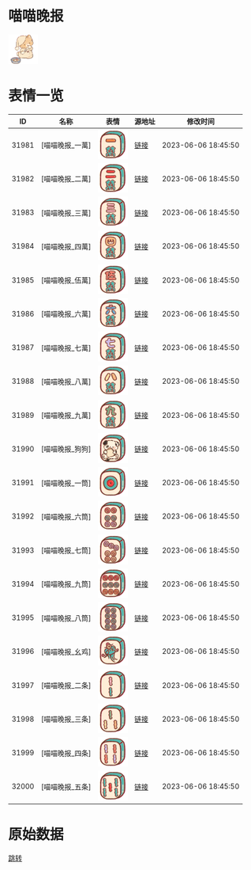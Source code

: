 # 喵喵晚报

<img src="./cover.png" height="60" alt="cover" />

# 表情一览

|ID|名称|表情|源地址|修改时间|
|----|----|----|----|----|
|31981|[喵喵晚报_一萬]|<img src="./pic/031981_%5B喵喵晚报_一萬%5D.png" height="60" alt="一萬"/>|[链接](https://i0.hdslb.com/bfs/garb/93361bc970834cd72fd0d4d39850e6c90fc1c609.png)|2023-06-06 18:45:50|
|31982|[喵喵晚报_二萬]|<img src="./pic/031982_%5B喵喵晚报_二萬%5D.png" height="60" alt="二萬"/>|[链接](https://i0.hdslb.com/bfs/garb/d7b3f850e2eac5d1673d0615f0c215c501951be5.png)|2023-06-06 18:45:50|
|31983|[喵喵晚报_三萬]|<img src="./pic/031983_%5B喵喵晚报_三萬%5D.png" height="60" alt="三萬"/>|[链接](https://i0.hdslb.com/bfs/garb/59cdf8d90427d3d8cb87ccd2052f7c8d20285855.png)|2023-06-06 18:45:50|
|31984|[喵喵晚报_四萬]|<img src="./pic/031984_%5B喵喵晚报_四萬%5D.png" height="60" alt="四萬"/>|[链接](https://i0.hdslb.com/bfs/garb/4d0a7ed001c74f2f62b46fd0432781ec9f84b595.png)|2023-06-06 18:45:50|
|31985|[喵喵晚报_伍萬]|<img src="./pic/031985_%5B喵喵晚报_伍萬%5D.png" height="60" alt="伍萬"/>|[链接](https://i0.hdslb.com/bfs/garb/6ac633ac9215c56a1d3e1b4fe352d64142a90fef.png)|2023-06-06 18:45:50|
|31986|[喵喵晚报_六萬]|<img src="./pic/031986_%5B喵喵晚报_六萬%5D.png" height="60" alt="六萬"/>|[链接](https://i0.hdslb.com/bfs/garb/eab6f83b6786ba5383dafc2c54732bf9951ce318.png)|2023-06-06 18:45:50|
|31987|[喵喵晚报_七萬]|<img src="./pic/031987_%5B喵喵晚报_七萬%5D.png" height="60" alt="七萬"/>|[链接](https://i0.hdslb.com/bfs/garb/2eaee51798fa03a17bfde31c35a45f159f7faaba.png)|2023-06-06 18:45:50|
|31988|[喵喵晚报_八萬]|<img src="./pic/031988_%5B喵喵晚报_八萬%5D.png" height="60" alt="八萬"/>|[链接](https://i0.hdslb.com/bfs/garb/a69bbb93f6be856e82ea643292b037f752b69dea.png)|2023-06-06 18:45:50|
|31989|[喵喵晚报_九萬]|<img src="./pic/031989_%5B喵喵晚报_九萬%5D.png" height="60" alt="九萬"/>|[链接](https://i0.hdslb.com/bfs/garb/7427165e29077eeb849bdea9fbdacc9a307a05ab.png)|2023-06-06 18:45:50|
|31990|[喵喵晚报_狗狗]|<img src="./pic/031990_%5B喵喵晚报_狗狗%5D.png" height="60" alt="狗狗"/>|[链接](https://i0.hdslb.com/bfs/garb/fddac45464b3ae121c9ece1f9b1aa2806c0b4075.png)|2023-06-06 18:45:50|
|31991|[喵喵晚报_一筒]|<img src="./pic/031991_%5B喵喵晚报_一筒%5D.png" height="60" alt="一筒"/>|[链接](https://i0.hdslb.com/bfs/garb/a20dc0ff6ddc619b2a275317b39702bed7f31e82.png)|2023-06-06 18:45:50|
|31992|[喵喵晚报_六筒]|<img src="./pic/031992_%5B喵喵晚报_六筒%5D.png" height="60" alt="六筒"/>|[链接](https://i0.hdslb.com/bfs/garb/47bd6daa0a559e32b5a2f75931a1cb664d8a4df2.png)|2023-06-06 18:45:50|
|31993|[喵喵晚报_七筒]|<img src="./pic/031993_%5B喵喵晚报_七筒%5D.png" height="60" alt="七筒"/>|[链接](https://i0.hdslb.com/bfs/garb/cc9d5e1b0a015cdd15f8ed5b74bf8f4e91787b61.png)|2023-06-06 18:45:50|
|31994|[喵喵晚报_九筒]|<img src="./pic/031994_%5B喵喵晚报_九筒%5D.png" height="60" alt="九筒"/>|[链接](https://i0.hdslb.com/bfs/garb/5cf4252439986ed5e92002b0572e48e2b106045c.png)|2023-06-06 18:45:50|
|31995|[喵喵晚报_八筒]|<img src="./pic/031995_%5B喵喵晚报_八筒%5D.png" height="60" alt="八筒"/>|[链接](https://i0.hdslb.com/bfs/garb/206cb381475e8997da18808d4c551ee2b584426b.png)|2023-06-06 18:45:50|
|31996|[喵喵晚报_幺鸡]|<img src="./pic/031996_%5B喵喵晚报_幺鸡%5D.png" height="60" alt="幺鸡"/>|[链接](https://i0.hdslb.com/bfs/garb/f3d8868175dc6574c62bd5327cf490cb5be790cc.png)|2023-06-06 18:45:50|
|31997|[喵喵晚报_二条]|<img src="./pic/031997_%5B喵喵晚报_二条%5D.png" height="60" alt="二条"/>|[链接](https://i0.hdslb.com/bfs/garb/a93e0441b042d8ad2f683efd3f7182b6e7183819.png)|2023-06-06 18:45:50|
|31998|[喵喵晚报_三条]|<img src="./pic/031998_%5B喵喵晚报_三条%5D.png" height="60" alt="三条"/>|[链接](https://i0.hdslb.com/bfs/garb/b9062b935dfcd60c2974b2d467a0b988afe3aa4e.png)|2023-06-06 18:45:50|
|31999|[喵喵晚报_四条]|<img src="./pic/031999_%5B喵喵晚报_四条%5D.png" height="60" alt="四条"/>|[链接](https://i0.hdslb.com/bfs/garb/c472caff921173cb0c007b0dda6edd740c6d2771.png)|2023-06-06 18:45:50|
|32000|[喵喵晚报_五条]|<img src="./pic/032000_%5B喵喵晚报_五条%5D.png" height="60" alt="五条"/>|[链接](https://i0.hdslb.com/bfs/garb/07fd6b5e6802c80cab19d8a66243b7f6c0031caf.png)|2023-06-06 18:45:50|

# 原始数据

[跳转](./raw.json)

